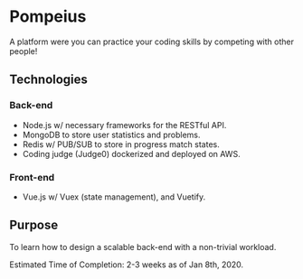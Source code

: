# Pompeius

A platform were you can practice your coding skills by competing with other people!

## Technologies
### Back-end
- Node.js w/ necessary frameworks for the RESTful API.
- MongoDB to store user statistics and problems.
- Redis w/ PUB/SUB to store in progress match states.
- Coding judge (Judge0) dockerized and deployed on AWS.

### Front-end
- Vue.js w/ Vuex (state management), and Vuetify.

## Purpose
To learn how to design a scalable back-end with a non-trivial workload.


Estimated Time of Completion: 2-3 weeks as of Jan 8th, 2020.
